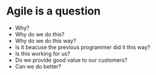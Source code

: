# Agile is a question

* Why?
* Why do we do this?
* Why do we do this way?
* Is it beacuse the previous programmer did it this way?
* Is this working for us?
* Do we provide good value to our customers?
* Can we do better?



